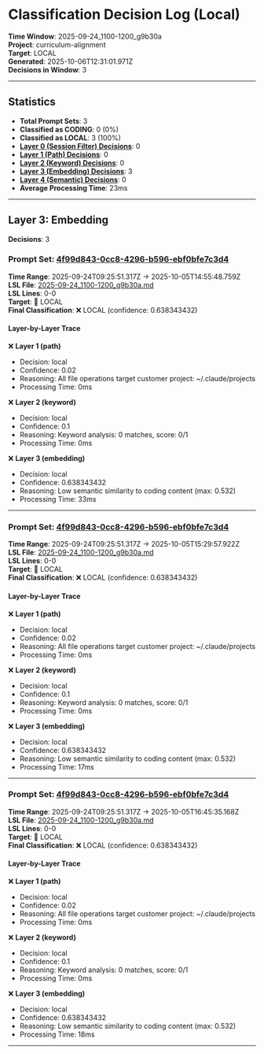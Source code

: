 # Classification Decision Log (Local)

**Time Window**: 2025-09-24_1100-1200_g9b30a<br>
**Project**: curriculum-alignment<br>
**Target**: LOCAL<br>
**Generated**: 2025-10-06T12:31:01.971Z<br>
**Decisions in Window**: 3

---

## Statistics

- **Total Prompt Sets**: 3
- **Classified as CODING**: 0 (0%)
- **Classified as LOCAL**: 3 (100%)
- **[Layer 0 (Session Filter) Decisions](#layer-0-session-filter)**: 0
- **[Layer 1 (Path) Decisions](#layer-1-path)**: 0
- **[Layer 2 (Keyword) Decisions](#layer-2-keyword)**: 0
- **[Layer 3 (Embedding) Decisions](#layer-3-embedding)**: 3
- **[Layer 4 (Semantic) Decisions](#layer-4-semantic)**: 0
- **Average Processing Time**: 23ms

---

## Layer 3: Embedding

**Decisions**: 3

### Prompt Set: [4f99d843-0cc8-4296-b596-ebf0bfe7c3d4](../../history/2025-09-24_1100-1200_g9b30a.md#4f99d843-0cc8-4296-b596-ebf0bfe7c3d4)

**Time Range**: 2025-09-24T09:25:51.317Z → 2025-10-05T14:55:48.759Z<br>
**LSL File**: [2025-09-24_1100-1200_g9b30a.md](../../history/2025-09-24_1100-1200_g9b30a.md#4f99d843-0cc8-4296-b596-ebf0bfe7c3d4)<br>
**LSL Lines**: 0-0<br>
**Target**: 📍 LOCAL<br>
**Final Classification**: ❌ LOCAL (confidence: 0.638343432)

#### Layer-by-Layer Trace

❌ **Layer 1 (path)**
- Decision: local
- Confidence: 0.02
- Reasoning: All file operations target customer project: ~/.claude/projects
- Processing Time: 0ms

❌ **Layer 2 (keyword)**
- Decision: local
- Confidence: 0.1
- Reasoning: Keyword analysis: 0 matches, score: 0/1
- Processing Time: 0ms

❌ **Layer 3 (embedding)**
- Decision: local
- Confidence: 0.638343432
- Reasoning: Low semantic similarity to coding content (max: 0.532)
- Processing Time: 33ms

---

### Prompt Set: [4f99d843-0cc8-4296-b596-ebf0bfe7c3d4](../../history/2025-09-24_1100-1200_g9b30a.md#4f99d843-0cc8-4296-b596-ebf0bfe7c3d4)

**Time Range**: 2025-09-24T09:25:51.317Z → 2025-10-05T15:29:57.922Z<br>
**LSL File**: [2025-09-24_1100-1200_g9b30a.md](../../history/2025-09-24_1100-1200_g9b30a.md#4f99d843-0cc8-4296-b596-ebf0bfe7c3d4)<br>
**LSL Lines**: 0-0<br>
**Target**: 📍 LOCAL<br>
**Final Classification**: ❌ LOCAL (confidence: 0.638343432)

#### Layer-by-Layer Trace

❌ **Layer 1 (path)**
- Decision: local
- Confidence: 0.02
- Reasoning: All file operations target customer project: ~/.claude/projects
- Processing Time: 0ms

❌ **Layer 2 (keyword)**
- Decision: local
- Confidence: 0.1
- Reasoning: Keyword analysis: 0 matches, score: 0/1
- Processing Time: 0ms

❌ **Layer 3 (embedding)**
- Decision: local
- Confidence: 0.638343432
- Reasoning: Low semantic similarity to coding content (max: 0.532)
- Processing Time: 17ms

---

### Prompt Set: [4f99d843-0cc8-4296-b596-ebf0bfe7c3d4](../../history/2025-09-24_1100-1200_g9b30a.md#4f99d843-0cc8-4296-b596-ebf0bfe7c3d4)

**Time Range**: 2025-09-24T09:25:51.317Z → 2025-10-05T16:45:35.168Z<br>
**LSL File**: [2025-09-24_1100-1200_g9b30a.md](../../history/2025-09-24_1100-1200_g9b30a.md#4f99d843-0cc8-4296-b596-ebf0bfe7c3d4)<br>
**LSL Lines**: 0-0<br>
**Target**: 📍 LOCAL<br>
**Final Classification**: ❌ LOCAL (confidence: 0.638343432)

#### Layer-by-Layer Trace

❌ **Layer 1 (path)**
- Decision: local
- Confidence: 0.02
- Reasoning: All file operations target customer project: ~/.claude/projects
- Processing Time: 0ms

❌ **Layer 2 (keyword)**
- Decision: local
- Confidence: 0.1
- Reasoning: Keyword analysis: 0 matches, score: 0/1
- Processing Time: 0ms

❌ **Layer 3 (embedding)**
- Decision: local
- Confidence: 0.638343432
- Reasoning: Low semantic similarity to coding content (max: 0.532)
- Processing Time: 18ms

---

